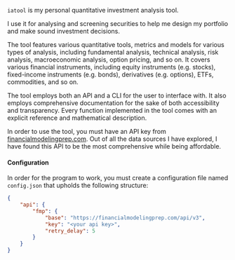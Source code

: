 `iatool` is my personal quantitative investment analysis tool.

I use it for analysing and screening securities to help me design my portfolio and make sound investment decisions.

The tool features various quantitative tools, metrics and models for various types of analysis, including fundamental analysis, technical analysis, risk analysis, macroeconomic analysis, option pricing, and so on. It covers various financial instruments, including equity instruments (e.g. stocks), fixed-income instruments (e.g. bonds), derivatives (e.g. options), ETFs, commodities, and so on.

The tool employs both an API and a CLI for the user to interface with. It also employs comprehensive documentation for the sake of both accessibility and transparency. Every function implemented in the tool comes with an explicit reference and mathematical description.

In order to use the tool, you must have an API key from [financialmodelingprep.com](). Out of all the data sources I have explored, I have found this API to be the most comprehensive while being affordable.

#### Configuration

In order for the program to work, you must create a configuration file named `config.json` that upholds the following structure:

```json
{
    "api": {
        "fmp": {
            "base": "https://financialmodelingprep.com/api/v3",
            "key": "<your api key>",
            "retry_delay": 5
        }
    }
}
```
